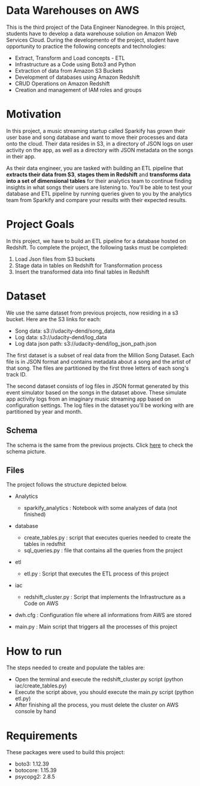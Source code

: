 # Data Warehouses on AWS

This is the third project of the Data Engineer Nanodegree. In this project, students have to develop a data warehouse solution on Amazon Web Services Cloud. During the developmento of the project, student have opportunity to practice the following concepts and technologies:

* Extract, Transform and Load concepts - ETL
* Infrastructure as a Code using Boto3 and Python
* Extraction of data from Amazon S3 Buckets
* Development of databases using Amazon Redshift
* CRUD Operations on Amazon Redshift
* Creation and management of IAM roles and groups

# Motivation

In this project, a music streaming startup called Sparkify has grown their user base and song database and want to move their processes and data onto the cloud. Their data resides in S3, in a directory of JSON logs on user activity on the app, as well as a directory with JSON metadata on the songs in their app.

As their data engineer, you are tasked with building an ETL pipeline that **extracts their data from S3**, **stages them in Redshift** and **transforms data into a set of dimensional tables** for their analytics team to continue finding insights in what songs their users are listening to. You'll be able to test your database and ETL pipeline by running queries given to you by the analytics team from Sparkify and compare your results with their expected results.

# Project Goals

In this project, we have to build an ETL pipeline for a database hosted on Redshift. To complete the project, the following tasks must be completed:

1. Load Json files from S3 buckets
2. Stage data in tables on Redshift for Transformation process
3. Insert the transformed data into final tables in Redshift

# Dataset 

We use the same dataset from previous projects, now residing in a s3 bucket. Here are the S3 links for each:

* Song data: s3://udacity-dend/song_data
* Log data: s3://udacity-dend/log_data
* Log data json path: s3://udacity-dend/log_json_path.json

The first dataset is a subset of real data from the Million Song Dataset. Each file is in JSON format and contains metadata about a song and the artist of that song. The files are partitioned by the first three letters of each song's track ID.

The second dataset consists of log files in JSON format generated by this event simulator based on the songs in the dataset above. These simulate app activity logs from an imaginary music streaming app based on configuration settings. The log files in the dataset you'll be working with are partitioned by year and month. 

## Schema

The schema is the same from the previous projects. Click [here](https://github.com/michelmf/data_engineer_nd/tree/master/Data_Modelling_with_PostgreSQL) to check the schema picture.

## Files

The project follows the structure depicted below.

* Analytics
    * sparkify_analytics : Notebook with some analyzes of data (not finished)

* database
    * create_tables.py : script that executes queries needed to create the tables in redsfhit
    * sql_queries.py : file that contains all the queries from the project

* etl
    * etl.py : Script that executes the ETL process of this project

* iac
    * redshift_cluster.py : Script that implements the Infrastructure as a Code on AWS

* dwh.cfg : Configuration file where all informations from AWS are stored

* main.py : Main script that triggers all the processes of this project

# How to run

The steps needed to create and populate the tables are:

* Open the terminal and execute the redshift_cluster.py script (python iac/create_tables.py)
* Execute the script above, you should execute the main.py script (python etl.py)
* After finishing all the process, you must delete the cluster on AWS console by hand

# Requirements

These packages were used to build this project:

* boto3:    1.12.39
* botocore: 1.15.39
* psycopg2: 2.8.5